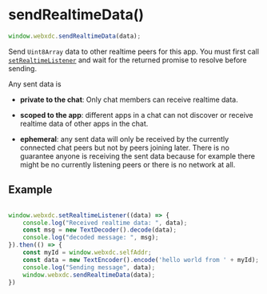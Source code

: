 # sendRealtimeData()

```js
window.webxdc.sendRealtimeData(data);
```

Send `Uint8Array` data to other realtime peers for this app. 
You must first call [`setRealtimeListener`](./setRealtimeListener.md) 
and wait for the returned promise to resolve before sending. 

Any sent data is 

- **private to the chat**: Only chat members can receive realtime data. 

- **scoped to the app**: different apps in a
  chat can not discover or receive realtime data of other apps in the chat. 

- **ephemeral**: any sent data will only be received by the currently
  connected chat peers but not by peers joining later.
  There is no guarantee anyone is receiving the sent data
  because for example there might be no currently listening peers 
  or there is no network at all. 

## Example

```js

window.webxdc.setRealtimeListener((data) => {
    console.log("Received realtime data: ", data);
    const msg = new TextDecoder().decode(data);
    console.log("decoded message: ", msg);
}).then(() => {
    const myId = window.webxdc.selfAddr;
    const data = new TextEncoder().encode('hello world from ' + myId);
    console.log("Sending message", data);
    window.webxdc.sendRealtimeData(data);
})

```
